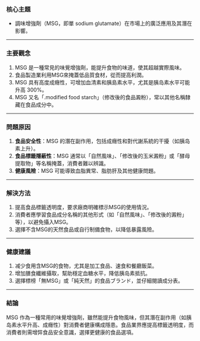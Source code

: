 ### 核心主題  
- 調味增強劑（MSG，即單 sodium glutamate）在市場上的廣泛應用及其潛在影響。

---

### 主要觀念  
1. MSG 是一種常見的味覺增強劑，能提升食物的味道，使其超越實際風味。  
2. 食品製造業利用MSG來掩蓋低品質食材，從而提高利潤。  
3. MSG 具有高度成癮性，可增加血清素和胰島素水平，尤其是胰岛素水平可能升高 300%。  
4. MSG 又名「.modified food starch」（修改後的食品澱粉），常以其他名稱隸藏在食品成分中。  

---

### 問題原因  
1. **食品安全性**：MSG 的潛在副作用，包括成癮性和對代謝系統的干擾（如胰岛素上升）。  
2. **食品標籤隱蔽性**：MSG 通常以「自然風味」、「修改後的玉米澱粉」或「酵母提取物」等名稱掩蓋，消費者難以辨識。  
3. **健康風險**：MSG 可能導致血脂異常、脂肪肝及其他健康問題。  

---

### 解決方法  
1. 提高食品標籤透明度，要求廠商明確標示MSG的使用情況。  
2. 消費者應學習食品成分名稱的其他形式（如「自然風味」、「修改後的澱粉」等），以避免攝入MSG。  
3. 選擇不含MSG的天然食品或自行制備食物，以降低暴露風險。  

---

### 健康建議  
1. 减少食用含MSG的食物，尤其是加工食品、速食和餐廳飯菜。  
2. 增加膳食纖維攝取，幫助穩定血糖水平，降低胰岛素抵抗。  
3. 選擇標榜「無MSG」或「純天然」的食品ブランド，並仔細閱讀成分表。  

---

### 結論  
MSG 作為一種常用的味覺增強劑，雖然能提升食物風味，但其潛在副作用（如胰岛素水平升高、成癮性）對消費者健康構成隱患。食品業界應提高標籤透明度，而消費者則需增弉食品安全意識，選擇更健康的食品選項。